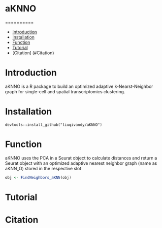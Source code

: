 # aKNNO

==========
* [Introduction](#Introduction)
* [Installation](#Installation)
* [Function](#Function)
* [Tutorial](#Tutorial)
* [Citation] (#Citation)

<a name="Introduction"/>

# Introduction

aKNNO is a R package to build an optimized adaptive k-Nearst-Neighbor graph for single-cell and spatial transcriptomics clustering.

<a name="Installation"/>

# Installation

```
devtools::install_github("liuqivandy/aKNNO")
```

<a name="Function"/>

# Function

aKNNO uses the PCA in a Seurat object to calculate distances and return a Seurat object with an optimized adaptive nearest neighbor graph (name as aKNN_O) stored in the respective slot

```R
obj <- FindNeighbors_aKNN(obj)
```


<a name="Tutorial"/>

# Tutorial




<a name="Citation"/>

# Citation
